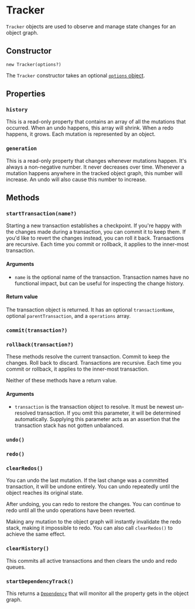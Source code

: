 # Tracker

`Tracker` objects are used to observe and manage state changes for an object graph.

## Constructor

```
new Tracker(options?)
```

The `Tracker` constructor takes an optional [`options` object](./options.md).  

## Properties

### `history`

This is a read-only property that contains an array of all the mutations that occurred.  When an undo happens, this array will shrink.  When a redo happens, it grows.  Each mutation is represented by an object.

### `generation`

This is a read-only property that changes whenever mutations happen.  It's always a non-negative number.  It never decreases over time.  Whenever a mutation happens anywhere in the tracked object graph, this number will increase.  An undo will also cause this number to increase.

## Methods

### `startTransaction(name?)`

Starting a new transaction establishes a checkpoint.  If you're happy with the changes made during a transaction, you can commit it to keep them.  If you'd like to revert the changes instead, you can roll it back.  Transactions are recursive.  Each time you commit or rollback, it applies to the inner-most transaction.

#### Arguments

* `name` is the optional name of the transaction.  Transaction names have no functional impact, but can be useful for inspecting the change history.

#### Return value

The transaction object is returned.  It has an optional `transactionName`, optional `parentTransaction`, and a `operations` array.

### `commit(transaction?)`
### `rollback(transaction?)`

These methods resolve the current transaction.  Commit to keep the changes.  Roll back to discard.  Transactions are recursive.  Each time you commit or rollback, it applies to the inner-most transaction.

Neither of these methods have a return value.

#### Arguments

* `transaction` is the transaction object to resolve.  It must be newest un-resolved transaction.  If you omit this parameter, it will be determined automatically.  Supplying this parameter acts as an assertion that the transaction stack has not gotten unbalanced.

### `undo()`
### `redo()`
### `clearRedos()`

You can undo the last mutation.  If the last change was a committed transaction, it will be undone entirely.  You can undo repeatedly until the object reaches its original state.

After undoing, you can redo to restore the changes.  You can continue to redo until all the undo operations have been reverted.

Making any mutation to the object graph will instantly invalidate the redo stack, making it impossible to redo.  You can also call `clearRedos()` to achieve the same effect.

### `clearHistory()`

This commits all active transactions and then clears the undo and redo queues. 

### `startDependencyTrack()`

This returns a [`Dependency`](./dependency.md) that will monitor all the property gets in the object graph.
